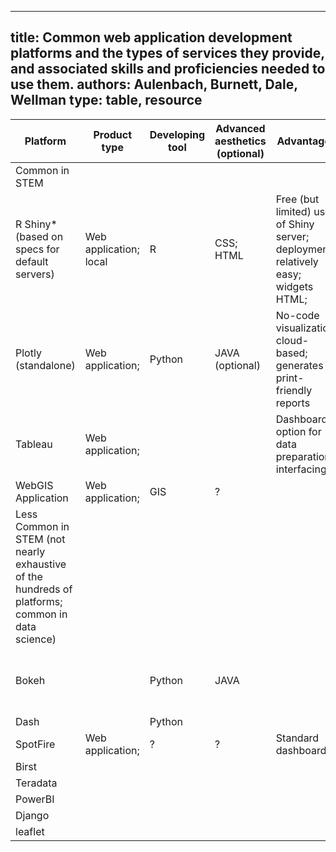---
title: Common web application development platforms and the types of services they provide, and associated skills and proficiencies needed to use them.
authors: Aulenbach, Burnett, Dale, Wellman
type: table, resource
----

| Platform                                                                                         | Product type           | Developing tool | Advanced aesthetics (optional) | Advantages                                                                        | Disadvantages                                                 | Visualization | Analytics | Exportable results | Reports | Computing 'power' | 508 Compliance |
|--------------------------------------------------------------------------------------------------|------------------------|-----------------|--------------------------------|-----------------------------------------------------------------------------------|---------------------------------------------------------------|---------------|-----------|--------------------|---------|-------------------|----------------|
| Common in STEM                                                                                   |                        |                 |                                |                                                                                   |                                                               |               |           |                    |         |                   |                |
| R Shiny* (based on specs for default servers)                                                    | Web application; local | R               | CSS; HTML                      | Free (but limited) use of Shiny server; deployment relatively easy; widgets HTML; | Requires R proficiency;                                       | Yes           | Yes       | Yes?               | No?     | 508 Compliance    |                |
| Plotly (standalone)                                                                              | Web application;       | Python          | JAVA (optional)                | No-code visualization; cloud-based; generates print-friendly reports              | $$$;                                                          | Yes           | Yes       | ??                 | Yes     |                   |                |
| Tableau                                                                                          | Web application;       |                 |                                | Dashboard; option for data preparation interfacing                                |                                                               |               |           |                    |         |                   |                |
| WebGIS Application                                                                               | Web application;       | GIS             | ?                              |                                                                                   |                                                               | Yes           | ??        | ??                 |         |                   | 508 Compliance |
| Less Common in STEM (not nearly exhaustive of the hundreds of platforms; common in data science) |                        |                 |                                |                                                                                   |                                                               |               |           |                    |         |                   |                |
| Bokeh                                                                                            |                        | Python          | JAVA                           |                                                                                   | Customization is relatively difficult; widgets require Plotly |               |           |                    |         |                   |                |
| Dash                                                                                             |                        | Python          |                                |                                                                                   |                                                               |               |           |                    |         |                   |                |
| SpotFire                                                                                         | Web application;       | ?               | ?                              | Standard dashboard;                                                               | $$$                                                           | Yes           | Yes       |                    |         |                   |                |
| Birst                                                                                            |                        |                 |                                |                                                                                   |                                                               |               | Yes       |                    |         |                   |                |
| Teradata                                                                                         |                        |                 |                                |                                                                                   |                                                               |               | Yes       |                    |         |                   |                |
| PowerBI                                                                                          |                        |                 |                                |                                                                                   |                                                               |               |           |                    |         |                   |                |
| Django                                                                                           |                        |                 |                                |                                                                                   |                                                               |               |           |                    |         |                   |                |
| leaflet                                                                                          |                        |                 |                                |                                                                                   |                                                               |               |           |                    |         |                   |                |
